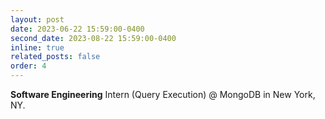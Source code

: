 ```yaml
---
layout: post
date: 2023-06-22 15:59:00-0400
second_date: 2023-08-22 15:59:00-0400
inline: true
related_posts: false
order: 4
---
```


<strong>Software Engineering</strong> Intern (Query Execution) @ MongoDB in New York, NY.